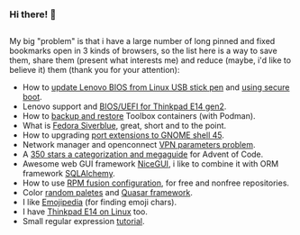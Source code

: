 ### Hi there! 👋<h2></h2>

My big "problem" is that i have a large number of long pinned and fixed bookmarks open in 3 kinds of browsers, so the list here is a way to save them, share them (present what interests me) and reduce (maybe, i'd like to believe it) them (thank you for your attention):
- How to [update Lenovo BIOS from Linux USB stick pen](https://www.cyberciti.biz/faq/update-lenovo-bios-from-linux-usb-stick-pen/) and [using secure boot](https://discussion.fedoraproject.org/t/secure-boot-not-installed-when-installing-fresh-fedora-35-silverblue/74175).
- Lenovo support and [BIOS/UEFI for Thinkpad E14 gen2](https://pcsupport.lenovo.com/cz/cs/products/laptops-and-netbooks/thinkpad-edge-laptops/thinkpad-e14-gen-2-type-20ta-20tb/20ta/20ta0033ck/pf20e942/downloads/driver-list/component?name=BIOS%2FUEFI).
- How to [backup and restore](https://fedoramagazine.org/backup-and-restore-toolboxes-with-podman/) Toolbox containers (with Podman).
- What is [Fedora Siverblue](https://www.dvlv.co.uk/pages/a-beginners-guide-to-fedora-silverblue.html), great, short and to the point.
- How to upgrading [port extensions to GNOME shell 45](https://gjs.guide/extensions/upgrading/gnome-shell-45.html).
- Network manager and openconnect [VPN parameters problem](https://gitlab.gnome.org/GNOME/NetworkManager-openconnect/-/issues/91).
- A [350 stars a categorization and megaguide](https://www.reddit.com/r/adventofcode/comments/z0vmy0/350_stars_a_categorization_and_megaguide/) for Advent of Code.
- Awesome web GUI framework [NiceGUI](https://nicegui.io/), i like to combine it with ORM framework [SQLAlchemy](https://www.sqlalchemy.org/).
- How to use [RPM fusion configuration](https://rpmfusion.org/Configuration), for free and nonfree repositories.
- Color [random paletes](https://randomcolorpalettes.com/) and [Quasar framework](https://quasar.dev/style/color-palette).
- I like [Emojipedia](https://emojipedia.org/) (for finding emoji chars).
- I have [Thinkpad E14 on Linux](https://github.com/ramaureirac/thinkpad-e14-linux) too.
- Small regular expression [tutorial](https://www.regularnivyrazy.info/shrnuti-syntaxe.html).

<!--
**chrosta/chrosta** is a ✨ _special_ ✨ repository because its `README.md` (this file) appears on your GitHub profile.
Here are some ideas to get you started:
- 🔭 I’m currently working on ...
- 🌱 I’m currently learning ...
- 👯 I’m looking to collaborate on ...
- 🤔 I’m looking for help with ...
- 💬 Ask me about ...
- 📫 How to reach me: ...
- 😄 Pronouns: ...
- ⚡ Fun fact: ...
-->
